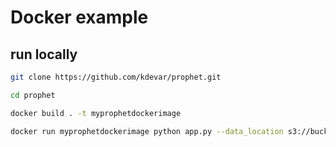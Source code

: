# Docker example

## run locally
```bash
git clone https://github.com/kdevar/prophet.git
```

```bash
cd prophet
```

```bash
docker build . -t myprophetdockerimage
```

```bash
docker run myprophetdockerimage python app.py --data_location s3://bucket/prefix
```


